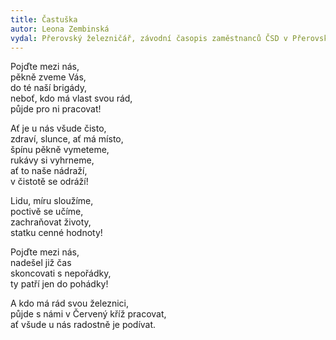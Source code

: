 ```yaml
---
title: Častuška
autor: Leona Zembinská
vydal: Přerovský železničář, závodní časopis zaměstnanců ČSD v Přerovském železničním uzlu, 1959
---
```


 
 Pojďte mezi nás,  
 pěkně zveme Vás,   
 do té naší brigády,  
 neboť, kdo má vlast svou rád,  
 půjde pro ni pracovat!
 
 Ať je u nás všude čisto,  
 zdraví, slunce, ať má místo,  
 špínu pěkně vymeteme,  
 rukávy si vyhrneme,  
 ať to naše nádraží,  
 v čistotě se odráží!
 
 Lidu, míru sloužíme,  
 poctivě se učíme,  
 zachraňovat životy,  
 statku cenné hodnoty!
 
 Pojďte mezi nás,  
 nadešel již čas   
 skoncovati s nepořádky,   
 ty patří jen do pohádky!
 
 A kdo má rád svou železnici,  
 půjde s námi v Červený kříž pracovat,   
 ať všude u nás radostně je podívat.

